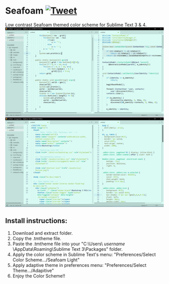 # Seafoam [![Tweet](https://img.shields.io/twitter/url/http/shields.io.svg?style=social)](https://twitter.com/intent/tweet?text=Seafoam%20color%20scheme%20for%20Sublime%20Text!%20Free%20to%20port%20to%20other%20platforms.%20%23themes&url=https%3A%2F%2Fgithub.com%2Fitjustwerk%2FSeafoam%2F)
Low contrast Seafoam themed color scheme for Sublime Text 3 &amp; 4.
<img src="seafoam_ss1.jpg">
<img src="seafoam_ss2.jpg">

## Install instructions:
  1. Download and extract folder.
  2. Copy the .tmtheme file.
  3. Paste the .tmtheme file into your "C:\Users\ *username* \AppData\Roaming\Sublime Text 3\Packages\" folder.
  4. Apply the color scheme in Sublime Text's menu: "Preferences/Select Color Scheme.../Seafoam Light"
  5. Apply adaptive theme in preferences menu: "Preferences/Select Theme.../Adapitive"
  6. Enjoy the Color Scheme!!
